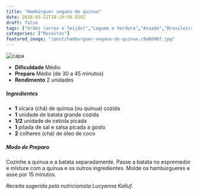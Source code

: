 ```yaml
---
title: "Hambúrguer vegano de quinua"
date: 2018-03-22T18:29:58.559Z
draft: false
tags: ["Grãos (arroz e feijão)","Legume e Verdura","Assado","Brasileira","Dia a Dia","Leve e Saudável","Alimentação saudável","quinua","Receitas","Receitas simples e fáceis","vegetariana"]
categories: ["Receitas"]
featured_image: "/post/hamburguer-vegano-de-quinua.c9a8d90f.jpg"
---
```


![capa](/post/hamburguer-vegano-de-quinua.c9a8d90f.jpg)

*   **Dificuldade** Médio
*   **Preparo** Médio (de 30 a 45 minutos)
*   **Rendimento** 2 unidades

##### Ingredientes

*   **1** xícara (chá) de quinoa (ou quinua) cozida
*   **1** unidade de batata grande cozida 
*   **1/2** unidade de cebola picada
*   **1** pitada de sal e salsa picada a gosto
*   **2** colheres (chá) de óleo de coco

##### Modo de Preparo

Cozinhe a quinua e a batata separadamente. Passe a batata no espremedor e misture com a quinua e os outros ingredientes. Molde os hambúrgueres e asse por 15 minutos.

_Receita sugerida pela nutricionista Lucyanna Kalluf._
